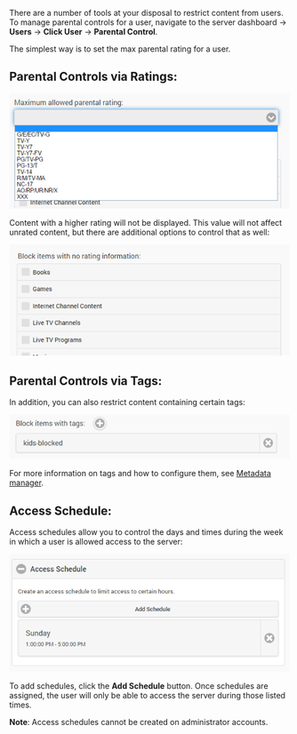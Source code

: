 There are a number of tools at your disposal to restrict content from users. To manage parental controls for a user, navigate to the server dashboard -> **Users** -> **Click User** -> **Parental Control**. 

The simplest way is to set the max parental rating for a user.

## Parental Controls via Ratings:

![](images/server/users13.png)

Content with a higher rating will not be displayed. This value will not affect unrated content, but there are additional options to control that as well:

![](images/server/users14.png)

## Parental Controls via Tags:

In addition, you can also restrict content containing certain tags:

![](images/server/users15.png)

For more information on tags and how to configure them, see [Metadata manager](Metadata-manager).

## Access Schedule:

Access schedules allow you to control the days and times during the week in which a user is allowed access to the server:

![](images/server/users16.png)

To add schedules, click the **Add Schedule** button. Once schedules are assigned, the user will only be able to access the server during those listed times.

**Note**: Access schedules cannot be created on administrator accounts.